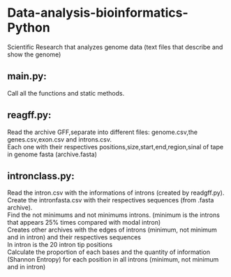 # Data-analysis-bioinformatics-Python
Scientific Research that analyzes genome data (text files that describe and show the genome) 

## main.py:
Call all the functions and static methods.

## reagff.py:
Read the archive GFF,separate into different files: genome.csv,the genes.csv,exon.csv and introns.csv.<br/>
Each one with their respectives positions,size,start,end,region,sinal of tape  in genome fasta (archive.fasta)

## intronclass.py:
Read the intron.csv with the informations of introns (created by readgff.py).<br/>
Create the intronfasta.csv with their respectives sequences (from .fasta archive).<br/>
Find the not minimums and not minimums introns. (minimum  is the introns that appears 25% times compared with modal intron) <br/>
Creates other archives with the edges of introns (minimum, not minimum and  in intron) and their respectives sequences<br/>
In intron is the 20 intron tip positions<br/>
Calculate the proportion of each bases and the quantity of information (Shannon Entropy) for each position in all introns (minimum, not minimum and in intron)<br/>
